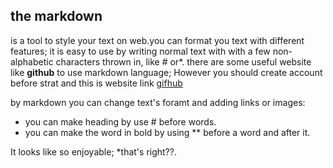 
## the markdown 
is a tool to style your text on web.you can format you text with different features; it is easy to use by writing normal text with with a few non-alphabetic characters thrown in, like # or*.
there are some useful website like **github** to use markdown language; However you should create account before strat and this is website link [gifhub](https://github.com/)

by markdown you can change text's foramt and adding links or images:
 * you can make heading by use # before words.
 * you can make the word in bold by using ** before a word and after it.
 
It looks like so enjoyable; *that's right??.
   
